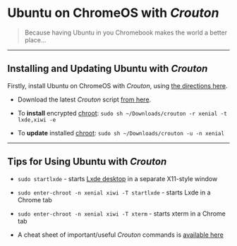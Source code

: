 # Ubuntu on ChromeOS with _Crouton_

> Because having Ubuntu in you Chromebook makes the world a better place...

---

## Installing and Updating Ubuntu with _Crouton_

Firstly, install Ubuntu on ChromeOS with _Crouton_, using [the directions
here](https://www.linux.com/learn/tutorials/795730-how-to-easily-install-ubuntu-on-chromebook-with-crouton).

  * Download the latest _Crouton_ script [from here](https://goo.gl/fd3zc).

  * To __install__ encrypted [chroot](https://en.wikipedia.org/wiki/Chroot):
      `sudo sh ~/Downloads/crouton -r xenial -t lxde,xiwi -e`

  * To __update__ installed [chroot](https://en.wikipedia.org/wiki/Chroot):
      `sudo sh ~/Downloads/crouton -u -n xenial`

---

## Tips for Using Ubuntu with _Crouton_

  * `sudo startlxde` - starts [Lxde desktop](https://lxde.org/) in a separate
      X11-style window

  * `sudo enter-chroot -n xenial xiwi -T startlxde` - starts Lxde in a Chrome
      tab

  * `sudo enter-chroot -n xenial xiwi -T xterm` - starts xterm in a Chrome tab

  * A cheat sheet of important/useful _Crouton_ commands is [available
    here](https://github.com/dnschneid/crouton/wiki/Crouton-Command-Cheat-Sheet)

